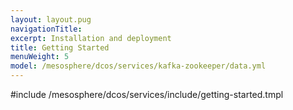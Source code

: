 ```yaml
---
layout: layout.pug
navigationTitle:
excerpt: Installation and deployment 
title: Getting Started
menuWeight: 5
model: /mesosphere/dcos/services/kafka-zookeeper/data.yml
---
```


#include /mesosphere/dcos/services/include/getting-started.tmpl
